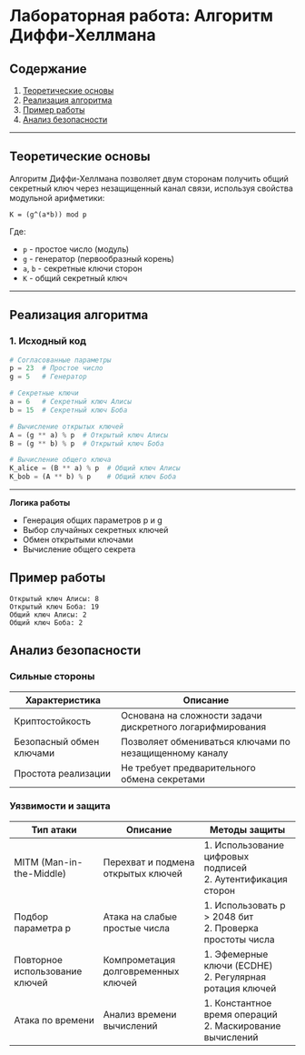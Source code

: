 # Лабораторная работа: Алгоритм Диффи-Хеллмана

## Содержание
1. [Теоретические основы](#теоретические-основы)
2. [Реализация алгоритма](#реализация-алгоритма)
3. [Пример работы](#пример-работы)
4. [Анализ безопасности](#анализ-безопасности)


---

## Теоретические основы
Алгоритм Диффи-Хеллмана позволяет двум сторонам получить общий секретный ключ через незащищенный канал связи, используя свойства модульной арифметики:
```
K = (g^(a*b)) mod p
```

Где:
- `p` - простое число (модуль)
- `g` - генератор (первообразный корень)
- `a`, `b` - секретные ключи сторон
- `K` - общий секретный ключ

---

## Реализация алгоритма

### 1. Исходный код
```python
# Согласованные параметры
p = 23  # Простое число
g = 5   # Генератор

# Секретные ключи
a = 6   # Секретный ключ Алисы
b = 15  # Секретный ключ Боба

# Вычисление открытых ключей
A = (g ** a) % p  # Открытый ключ Алисы
B = (g ** b) % p  # Открытый ключ Боба

# Вычисление общего ключа
K_alice = (B ** a) % p  # Общий ключ Алисы
K_bob = (A ** b) % p    # Общий ключ Боба
```

---

**Логика работы**

- Генерация общих параметров p и g
- Выбор случайных секретных ключей
- Обмен открытыми ключами
- Вычисление общего секрета

## Пример работы
```
Открытый ключ Алисы: 8
Открытый ключ Боба: 19
Общий ключ Алисы: 2
Общий ключ Боба: 2
```
## Анализ безопасности

### Сильные стороны

| Характеристика | Описание |
|----------------|----------|
| Криптостойкость | Основана на сложности задачи дискретного логарифмирования |
| Безопасный обмен ключами | Позволяет обмениваться ключами по незащищенному каналу |
| Простота реализации | Не требует предварительного обмена секретами |

### Уязвимости и защита

| Тип атаки | Описание | Методы защиты |
|-----------|----------|---------------|
| MITM (Man-in-the-Middle) | Перехват и подмена открытых ключей | 1. Использование цифровых подписей<br>2. Аутентификация сторон |
| Подбор параметра p | Атака на слабые простые числа | 1. Использовать p > 2048 бит<br>2. Проверка простоты числа |
| Повторное использование ключей | Компрометация долговременных ключей | 1. Эфемерные ключи (ECDHE)<br>2. Регулярная ротация ключей |
| Атака по времени | Анализ времени вычислений | 1. Константное время операций<br>2. Маскирование вычислений |
